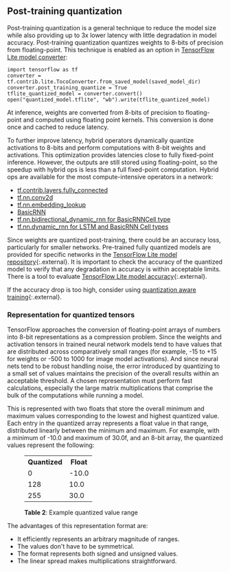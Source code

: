 ## Post-training quantization

Post-training quantization is a general technique to reduce the model size while also providing up to 3x lower latency with little degradation in model accuracy. Post-training quantization quantizes weights to 8-bits of precision from floating-point. This technique is enabled as an option in [TensorFlow Lite model converter](https://github.com/tensorflow/tensorflow/tree/master/tensorflow/contrib/lite/toco):

```
import tensorflow as tf
converter = tf.contrib.lite.TocoConverter.from_saved_model(saved_model_dir)
converter.post_training_quantize = True
tflite_quantized_model = converter.convert()
open("quantized_model.tflite", "wb").write(tflite_quantized_model)
```

At inference, weights are converted from 8-bits of precision to floating-point and computed using floating point kernels. This conversion is done once and cached to reduce latency.

To further improve latency, hybrid operators dynamically quantize activations to 8-bits and perform computations with 8-bit weights and activations. This optimization provides latencies close to fully fixed-point inference. However, the outputs are still stored using floating-point, so the speedup with hybrid ops is less than a full fixed-point computation. Hybrid ops are available for the most compute-intensive operators in a network:

*  [tf.contrib.layers.fully_connected](https://www.tensorflow.org/api_docs/python/tf/contrib/layers/fully_connected)
*  [tf.nn.conv2d](https://www.tensorflow.org/api_docs/python/tf/nn/conv2d)
*  [tf.nn.embedding_lookup](https://www.tensorflow.org/api_docs/python/tf/nn/embedding_lookup)
*  [BasicRNN](https://www.tensorflow.org/api_docs/python/tf/contrib/rnn/BasicRNNCell)
*  [tf.nn.bidirectional_dynamic_rnn for BasicRNNCell type](https://www.tensorflow.org/api_docs/python/tf/nn/bidirectional_dynamic_rnn)
*  [tf.nn.dynamic_rnn for LSTM and BasicRNN Cell types](https://www.tensorflow.org/api_docs/python/tf/nn/dynamic_rnn)


Since weights are quantized post-training, there could be an accuracy loss, particularly for smaller networks. Pre-trained fully quantized models are provided for specific networks in the [TensorFlow Lite model repository](https://github.com/tensorflow/tensorflow/blob/master/tensorflow/contrib/lite/g3doc/models.md#image-classification-quantized-models){:.external}. It is important to check the accuracy of the quantized model to verify that any degradation in accuracy is within acceptable limits. There is a tool to evaluate [TensorFlow Lite model accuracy](https://github.com/tensorflow/tensorflow/blob/master/tensorflow/contrib/lite/tools/accuracy/README.md){:.external}.

If the accuracy drop is too high, consider using [quantization aware training](https://github.com/tensorflow/tensorflow/blob/master/tensorflow/contrib/quantize/README.md){:.external}.

### Representation for quantized tensors

TensorFlow approaches the conversion of floating-point arrays of numbers into 8-bit representations as a compression problem. Since the weights and activation tensors in trained neural network models tend to have values that are distributed across comparatively small ranges (for example, -15 to +15 for weights or -500 to 1000 for image model activations). And since neural nets tend to be robust handling noise, the error introduced by quantizing to a small set of values maintains the precision of the overall results within an acceptable threshold. A chosen representation must perform fast calculations, especially the large matrix multiplications that comprise the bulk of the computations while running a model.

This is represented with two floats that store the overall minimum and maximum values corresponding to the lowest and highest quantized value. Each entry in the quantized array represents a float value in that range, distributed linearly between the minimum and maximum. For example, with a minimum of -10.0 and maximum of 30.0f, and an 8-bit array, the quantized values represent the following:

<figure>
  <table>
    <tr><th>Quantized</th><th>Float</th></tr>
    <tr><td>0</td><td>-10.0</td></tr>
    <tr><td>128</td><td>10.0</td></tr>
    <tr><td>255</td><td>30.0</td></tr>
  </table>
  <figcaption>
    <b>Table 2</b>: Example quantized value range
  </figcaption>
</figure>

The advantages of this representation format are:

* It efficiently represents an arbitrary magnitude of ranges.
* The values don't have to be symmetrical.
* The format represents both signed and unsigned values.
* The linear spread makes multiplications straightforward.
